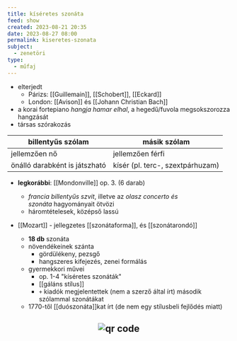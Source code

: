 ```yaml
---
title: kíséretes szonáta
feed: show
created: 2023-08-21 20:35
date: 2023-08-27 08:00
permalink: kiseretes-szonata
subject:
  - zenetöri
type:
  - műfaj
---
```


- elterjedt
	- Párizs: [[Guillemain]], [[Schobert]], [[Eckard]]
	- London: [[Avison]] és [[Johann Christian Bach]]
- a korai fortepiano *hangja hamar elhal*, a hegedű/fuvola megsokszorozza hangzását
- társas szórakozás

<table>
<thead>
  <tr>
    <th>billentyűs szólam</th>
    <th>másik szólam</th>
  </tr>
</thead>
<tbody>
  <tr>
    <td>jellemzően nő</td>
    <td>jellemzően férfi</td>
  </tr>
  <tr>
    <td>önálló darabként is játszható</td>
    <td>kísér (pl. terc-, szextpárhuzam)</td>
  </tr>
</tbody>
</table>

- **legkorábbi**: [[Mondonville]] op. 3. (6 darab)
	- *francia billentyűs szvit*, illetve az *olasz concerto és szonáta* hagyományait ötvözi
	- háromtételesek, középső lassú

- [[Mozart]]  - jellegzetes [[szonátaforma]], és [[szonátarondó]]
	- **18 db** szonáta
	- növendékeinek szánta
		- gördülékeny, pezsgő
		- hangszeres kifejezés, zenei formálás
	- gyermekkori művei
		- op. 1-4 "kíséretes szonáták"
		- [[gáláns stílus]]
		- ``+`` kiadók megjelentettek (nem a szerző által írt) második szólammal szonátákat
	- 1770-től [[duószonáta]]kat írt (de nem egy stílusbeli fejlődés miatt)



[^1]: Komlós: Szóló. és kíséretes szonáták, Komlós: Mozart billentyűs kamarazenéje: Európa zenei panorámája



## <p style="text-align: center;"><img src="https://chart.googleapis.com/chart?cht=qr&chl=https://notes.andrasdenes.com/kiseretes-szonata&chs=180x180&choe=UTF-8&chld=L|2" alt="qr code"></p>

